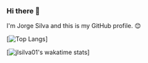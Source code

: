 ### Hi there 👋

I'm Jorge Silva and this is my GitHub profile. 😊 

[![Top Langs](https://github-readme-stats.vercel.app/api/top-langs/?username=jlsilva01&layout=compact)]

[![jlsilva01's wakatime stats](https://github-readme-stats.vercel.app/api/wakatime?username=jlsilva01)]
